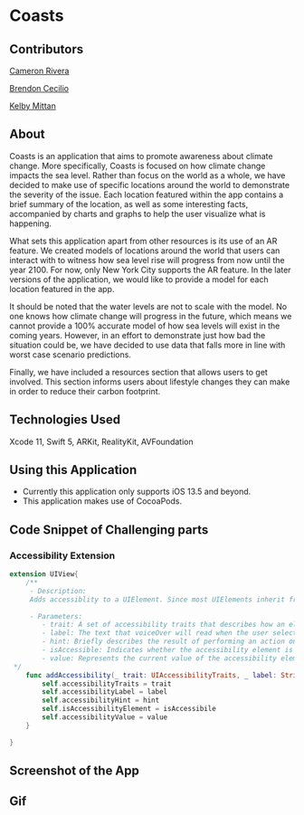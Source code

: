 # Coasts

## Contributors 

[Cameron Rivera](https://github.com/CameronRivera) 

[Brendon Cecilio](https://github.com/bcecilio)

[Kelby Mittan](https://github.com/kelby-mittan)

## About

Coasts is an application that aims to promote awareness about climate change. More specifically, Coasts is focused on how climate change impacts the sea level. Rather than focus on the world as a whole, we have decided to make use of specific locations around the world to demonstrate the severity of the issue. Each location featured within the app contains a brief summary of the location, as well as some interesting facts, accompanied by charts and graphs to help the user visualize what is happening. 

What sets this application apart from other resources is its use of an AR feature. We created models of locations around the world that users can interact with to witness how sea level rise will progress from now until the year 2100. For now, only New York City supports the AR feature. In the later versions of the application, we would like to provide a model for each location featured in the app.  

It should be noted that the water levels are not to scale with the model. No one knows how climate change will progress in the future, which means we cannot provide a 100% accurate model of how sea levels will exist in the coming years. However, in an effort to demonstrate just how bad the situation could be, we have decided to use data that falls more in line with worst case scenario predictions.

Finally, we have included a resources section that allows users to get involved. This section informs users about lifestyle changes they can make in order to reduce their carbon footprint.

## Technologies Used
Xcode 11, Swift 5, ARKit, RealityKit, AVFoundation

## Using this Application

- Currently this application only supports iOS 13.5 and beyond. 
- This application makes use of CocoaPods.

## Code Snippet of Challenging parts

### Accessibility Extension
```swift
extension UIView{
    /**
     - Description:
     Adds accessiblity to a UIElement. Since most UIElements inherit from UIView, this can be used on anything from a label, to a UICollectionViewCell.
     
     - Parameters:
        - trait: A set of accessibility traits that describes how an element behaves. Examples include, button, image, and plays sound. For a label, you'll want to set this value to .none.
        - label: The text that voiceOver will read when the user selects an element.
        - hint: Briefly describes the result of performing an action on an accessibility element
        - isAccessible: Indicates whether the accessibility element is an assistive application can access.
        - value: Represents the current value of the accessibility element. For example, a slider might have a value of 10. If this is applied to a text field, it is the text that the field contains.
 */
    func addAccessibility(_ trait: UIAccessibilityTraits, _ label: String, _ hint: String?, _ value: String?, _ isAccessibile: Bool = true){
        self.accessibilityTraits = trait
        self.accessibilityLabel = label
        self.accessibilityHint = hint
        self.isAccessibilityElement = isAccessibile
        self.accessibilityValue = value
    }
    
}
```

## Screenshot of the App

## Gif
